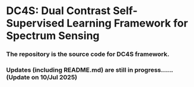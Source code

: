 # DC4S: Dual Contrast Self-Supervised Learning Framework for Spectrum Sensing

### The repository is the source code for DC4S framework.

### Updates (including README.md) are still in progress......  (Update on 10/Jul 2025)
